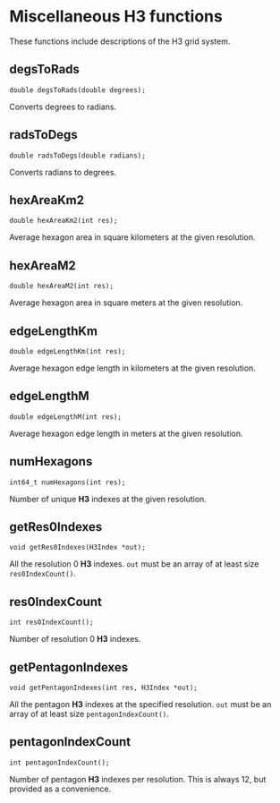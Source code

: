 # Miscellaneous H3 functions

These functions include descriptions of the H3 grid system.

## degsToRads

```
double degsToRads(double degrees);
```

Converts degrees to radians.

## radsToDegs

```
double radsToDegs(double radians);
```

Converts radians to degrees.

## hexAreaKm2

```
double hexAreaKm2(int res);
```

Average hexagon area in square kilometers at the given resolution.

## hexAreaM2

```
double hexAreaM2(int res);
```

Average hexagon area in square meters at the given resolution.

## edgeLengthKm

```
double edgeLengthKm(int res);
```

Average hexagon edge length in kilometers at the given resolution.

## edgeLengthM

```
double edgeLengthM(int res);
```

Average hexagon edge length in meters at the given resolution.

## numHexagons

```
int64_t numHexagons(int res);
```

Number of unique **H3** indexes at the given resolution.

## getRes0Indexes

```
void getRes0Indexes(H3Index *out);
```

All the resolution 0 **H3** indexes.
`out` must be an array of at least size `res0IndexCount()`.

## res0IndexCount

```
int res0IndexCount();
```

Number of resolution 0 **H3** indexes.

## getPentagonIndexes

```
void getPentagonIndexes(int res, H3Index *out);
```

All the pentagon **H3** indexes at the specified resolution.
`out` must be an array of at least size `pentagonIndexCount()`.

## pentagonIndexCount

```
int pentagonIndexCount();
```

Number of pentagon **H3** indexes per resolution. This is always 12, but provided as a convenience.

